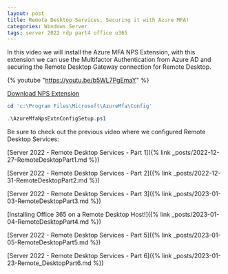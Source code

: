 ```yaml
---
layout: post
title: Remote Desktop Services, Securing it with Azure MFA!
categories: Windows Server
tags: server 2022 rdp part4 office o365
---
```


In this video we will install the Azure MFA NPS Extension, with this extension we can use the Multifactor Authentication from Azure AD and securing the Remote Desktop Gateway connection for Remote Desktop.


{% youtube "https://youtu.be/b5WL7PgEmaY" %}


[Download NPS Extension](https://www.microsoft.com/en-us/download/details.aspx?id=54688)

```powershell
cd 'c:\Program Files\Microsoft\AzureMfa\Config'
```

```powershell
.\AzureMfaNpsExtnConfigSetup.ps1
```


Be sure to check out the previous video where we configured Remote Desktop Services:

[Server 2022 - Remote Desktop Services - Part 1]({% link _posts/2022-12-27-RemoteDesktopPart1.md %})

[Server 2022 - Remote Desktop Services - Part 2]({% link _posts/2022-12-31-RemoteDesktopPart2.md %})

[Server 2022 - Remote Desktop Services - Part 3]({% link _posts/2023-01-03-RemoteDesktopPart3.md %})

[Installing Office 365 on a Remote Desktop Host!]({% link _posts/2023-01-04-RemoteDesktopPart4.md %})

[Server 2022 - Remote Desktop Services - Part 5]({% link _posts/2023-01-05-RemoteDesktopPart5.md %})

[Server 2022 - Remote Desktop Services - Part 6]({% link _posts/2023-01-23-Remote_DesktopPart6.md %})